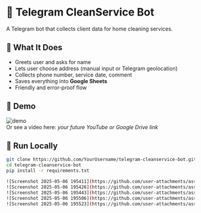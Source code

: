 # 🧹 Telegram CleanService Bot

A Telegram bot that collects client data for home cleaning services.

## 💬 What It Does

- Greets user and asks for name
- Lets user choose address (manual input or Telegram geolocation)
- Collects phone number, service date, comment
- Saves everything into **Google Sheets**
- Friendly and error-proof flow

## 📸 Demo

![demo](docs/demo-screenshot.png)  
Or see a video here: *your future YouTube or Google Drive link*

## 🚀 Run Locally

```bash
git clone https://github.com/YourUsername/telegram-cleanservice-bot.git
cd telegram-cleanservice-bot
pip install -r requirements.txt

![Screenshot 2025-05-06 195411](https://github.com/user-attachments/assets/bd79e4f9-894b-4fe1-b65e-1a2d3ebe6f2e)
![Screenshot 2025-05-06 195426](https://github.com/user-attachments/assets/41e93e1c-4a05-43e8-8144-b8e59c98f84c)
![Screenshot 2025-05-06 195443](https://github.com/user-attachments/assets/9c913411-9409-42b5-a1b3-0615224bdd31)
![Screenshot 2025-05-06 195506](https://github.com/user-attachments/assets/7f962c09-99d8-42f2-9f45-efceb8effc24)
![Screenshot 2025-05-06 195523](https://github.com/user-attachments/assets/88d7823a-3712-49b8-843c-58ea50a182d6)
